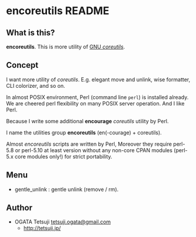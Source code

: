 # encoreutils README

## What is this?

**encoreutils**. This is more utility of [GNU *coreutils*](http://www.gnu.org/software/coreutils/coreutils.html).

## Concept

I want more utility of *coreutils*.
E.g. elegant move and unlink, wise formatter, CLI colorizer, and so on.

In almost POSIX environment, Perl (command line `perl`) is installed already.
We are cheered perl flexibility on many POSIX server operation.
And I like Perl.

Because I write some additional **encourage** *coreutils* utility by Perl.

I name the utilities group **encoreutils** (en(-courage) + coreutils).

Almost *encoreutils* scripts are written by Perl,
Moreover they require perl-5.8 or perl-5.10 at least version
without any non-core CPAN modules (perl-5.x core modules only!)
for strict portability.

## Menu

* gentle_unlink : gentle unlink (remove / rm).

## Author

* OGATA Tetsuji <tetsuji.ogata@gmail.com>
  * http://tetsuji.jp/
